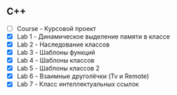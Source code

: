 ## C++

- [ ] Course - Курсовой проект
- [x] Lab 1 - Динамическое выделение памяти в классе
- [x] Lab 2 - Наследование классов
- [x] Lab 3 - Шаблоны функций
- [x] Lab 4 - Шаблоны классов
- [x] Lab 5 - Шаблоны классов 2
- [x] Lab 6 - Взаимные друголёчки (Tv и Remote)
- [x] Lab 7 - Класс интеллектуальных ссылок
